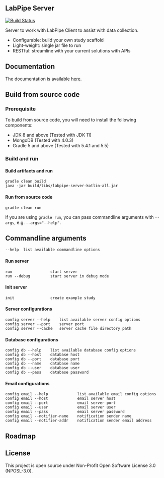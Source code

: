 ## LabPipe Server

[![Build Status](https://travis-ci.com/colin-bz/labpipe-server-public.svg?branch=master)](https://travis-ci.com/colin-bz/labpipe-server-public)

Server to work with LabPipe Client to assist with data collection.

- Configurable: build your own study scaffold
- Light-weight: single jar file to run
- RESTful: streamline with your current solutions with APIs

## Documentation
The documentation is available [here](https://github.com/colin-bz/labpipe-server-public/wiki).


## Build from source code
### Prerequisite
To build from source code, you will need to install the following components:

- JDK 8 and above (Tested with JDK 11)
- MongoDB (Tested with 4.0.3)
- Gradle 5 and above (Tested with 5.4.1 and 5.5)

### Build and run
#### Build artifacts and run
```
gradle clean build
java -jar build/libs/labpipe-server-kotlin-all.jar
```
#### Run from source code
```
gradle clean run
```
If you are using ```gradle run```, you can pass commandline arguments with ```--args```, e.g. ```--args="--help"```.

## Commandline arguments
```
--help  list available commandline options
```

#### Run server
```
run                 start server
run --debug         start server in debug mode
```

#### Init server
```
init                create example study
```

#### Server configurations
```
config server --help    list available server config options
config server --port    server port
config server --cache   server cache file directory path
```
#### Database configurations
```
config db --help    list available database config options
config db --host    database host
config db --port    database port
config db --name    database name
config db --user    database user
config db --pass    database password
```
#### Email configurations
```
config email --help             list available email config options
config email --host             email server host
config email --port             email server port
config email --user             email server user
config email --pass             email server password
config email --notifier-name    notification sender name
config email --notifier-addr    notification sender email address
```

## Roadmap

## License
This project is open source under Non-Profit Open Software License 3.0 (NPOSL-3.0).